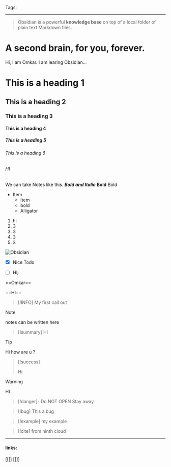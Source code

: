 
Tags: 

------------------------------------------
> Obsidian is a powerful **knowledge base** on top of a local folder of plain text Markdown files.

# A second brain, for you, forever.


Hi, I am Omkar. I am learing Obsidian...
# This is a heading 1
## This is a heading 2
### This is a heading 3 
#### This is a heading 4
##### This is a heading 5
###### This is a heading 6
###### HI 
We can take Notes like this. 
_**Bold and Italic**_
**Bold** Bold 


- Item
	- Item
	- bold
	- Alligator
1. hi
1. 3
2. 3
3. 3
4. 3

![Obsidian](https://obsidian.md/images/banner.png)

- [x] Nice Todo

- [ ] HIj 

==Omkar==

==HI==

>[!INFO]
>My first call out

>[!note]
>notes can be written here

>[!summary]
>HI

>[!tip]
>Hi how are u ?



>[!success]
>
>Hi

>[!warning]
>HI

>[!danger]- Do NOT OPEN
>	Stay away
 

>[!bug]
>This a bug

>[!example]
>my example

>[!cite]
>from ninth cloud


---------------------
#### links:
[[]]
[[]]